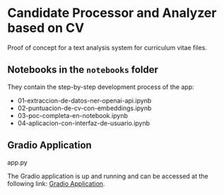 # Candidate Processor and Analyzer based on CV

Proof of concept for a text analysis system for curriculum vitae files.

## Notebooks in the `notebooks` folder

They contain the step-by-step development process of the app:

- 01-extraccion-de-datos-ner-openai-api.ipynb
- 02-puntuacion-de-cv-con-embeddings.ipynb
- 03-poc-completa-en-notebook.ipynb
- 04-aplicacion-con-interfaz-de-usuario.ipynb

## Gradio Application

app.py

The Gradio application is up and running and can be accessed at the following link: [Gradio Application](https://huggingface.co/spaces/reddgr/procesador-de-cvs-gradio-app).
